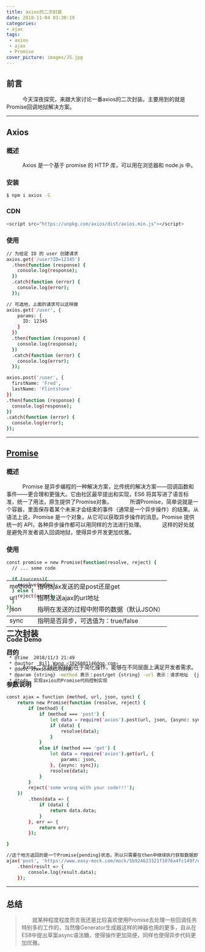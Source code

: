 ```yaml
---
title: axios的二次封装
date: 2018-11-04 03:30:19
categories:
- ajax
tags:
 - axios
 - ajax
 - Promise
cover_picture: images/JS.jpg
---
```


## 前言

&emsp;&emsp;&emsp;今天深夜探究，来跟大家讨论一番axios的二次封装。主要用到的就是Promise回调地狱解决方案。

-------------------------

## Axios

### 概述

&emsp;&emsp;&emsp;Axios 是一个基于 promise 的 HTTP 库，可以用在浏览器和 node.js 中。

### 安装

```bash
$ npm i axios -S
```

### CDN

```bash
<script src="https://unpkg.com/axios/dist/axios.min.js"></script>
```
### 使用

```bash
// 为给定 ID 的 user 创建请求
axios.get('/user?ID=12345')
  .then(function (response) {
    console.log(response);
  })
  .catch(function (error) {
    console.log(error);
  });

// 可选地，上面的请求可以这样做
axios.get('/user', {
    params: {
      ID: 12345
    }
  })
  .then(function (response) {
    console.log(response);
  })
  .catch(function (error) {
    console.log(error);
  });

axios.post('/user', {
  firstName: 'Fred',
  lastName: 'Flintstone'
})
.then(function (response) {
  console.log(response);
})
.catch(function (error) {
  console.log(error);
});
```

----------

## [Promise](https://www.jianshu.com/p/43f948051d65)

### 概述

&emsp;&emsp;&emsp;Promise 是异步编程的一种解决方案，比传统的解决方案——回调函数和事件——更合理和更强大。它由社区最早提出和实现，ES6 将其写进了语言标准，统一了用法，原生提供了Promise对象。
&emsp;&emsp;&emsp;所谓Promise，简单说就是一个容器，里面保存着某个未来才会结束的事件（通常是一个异步操作）的结果。从语法上说，Promise 是一个对象，从它可以获取异步操作的消息。Promise 提供统一的 API，各种异步操作都可以用同样的方法进行处理。
&emsp;&emsp;&emsp;这样的好处就是避免开发者调入回调地狱，使得异步开发更加优雅。

### 使用

```bash
const promise = new Promise(function(resolve, reject) {
  // ... some code

  if (success){
    resolve(value);
  } else {
    reject(error);
  }
});
```

------------------------

## 二次封装

### 目的

&emsp;&emsp;&emsp;Axios二次封装的目的在于简化操作，能够在不同层面上满足开发者需求。

### 参数说明

<table style = "margin-top :-300px">
    <tr>
        <td style="width:50px;">method</td>
        <td>指明ajax发送的是post还是get</td>
    </tr>
    <tr>
       <td>url</td>
       <td>指明发送ajax的url地址</td>
    </tr>
    <tr>
        <td>json</td>
        <td>指明在发送的过程中附带的数据（默认JSON）</td>
    </tr>
    <tr>
        <td>sync</td>
        <td>指明是否异步，可选值为：true/false</td>
    </tr>
</table>

### Code Demo

```bash
/**
 * @time  2018/11/3 21:49
 * @author  Bill Wang <1826001146@qq.com>
 * @desc 对axios的二次封装
 * @param {string} -method 表示：post/get {string} -url 表示：请求地址  {json} json 表示传送数据
 * @todo  实现axios的Promise代码控制实现
 */

const ajax = function (method, url, json, sync) {
    return new Promise(function (resolve, reject) {
        if (method) {
            if (method === 'post') {
                let data = require('axios').post(url, json, {async: sync});
                if (data) {
                    resolve(data);
                }
            }
            else if (method === 'get') {
                let data = require('axios').get(url, {
                    params: json,
                }, {async: sync});
                resolve(data);
            }
        }
        reject('some wrong with your code!!!');
    })
        .then(data => {
            if (data) {
                return data.data;
            }
        }, err => {
            return err;
        });

}

//这个地方返回的是一个Promise{pending}状态，所以只需要在then中继续执行获取数据即可
ajax('post', 'https://www.easy-mock.com/mock/5b924623321f1076a4fc149f/example/persons', '', true)
    .then(result => {
        console.log(result.data);
    });
```

----------

## 总结

>&emsp;&emsp;就某种程度程度而言我还是比较喜欢使用Promise去处理一些回调任务特别多的工作的，当然像Generator生成器这样的神器也用的更多，自从在ES8中提出草案async语法糖，使得操作更加简便，同样也使得异步代码更加优雅。

